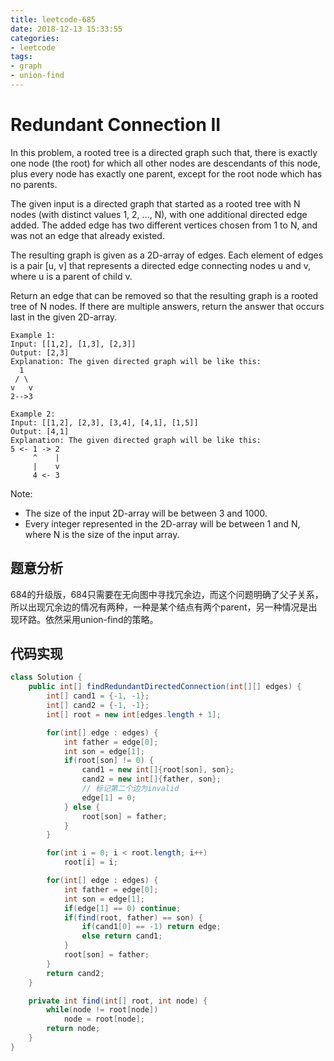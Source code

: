 ```yaml
---
title: leetcode-685
date: 2018-12-13 15:33:55
categories:
- leetcode
tags:
- graph
- union-find
---
```


# Redundant Connection II

In this problem, a rooted tree is a directed graph such that, there is exactly one node (the root) for which all other nodes are descendants of this node, plus every node has exactly one parent, except for the root node which has no parents.

The given input is a directed graph that started as a rooted tree with N nodes (with distinct values 1, 2, ..., N), with one additional directed edge added. The added edge has two different vertices chosen from 1 to N, and was not an edge that already existed.

The resulting graph is given as a 2D-array of edges. Each element of edges is a pair [u, v] that represents a directed edge connecting nodes u and v, where u is a parent of child v.
<!-- more -->
Return an edge that can be removed so that the resulting graph is a rooted tree of N nodes. If there are multiple answers, return the answer that occurs last in the given 2D-array.
```
Example 1:
Input: [[1,2], [1,3], [2,3]]
Output: [2,3]
Explanation: The given directed graph will be like this:
  1
 / \
v   v
2-->3
```
```
Example 2:
Input: [[1,2], [2,3], [3,4], [4,1], [1,5]]
Output: [4,1]
Explanation: The given directed graph will be like this:
5 <- 1 -> 2
     ^    |
     |    v
     4 <- 3
```
Note:
- The size of the input 2D-array will be between 3 and 1000.
- Every integer represented in the 2D-array will be between 1 and N, where N is the size of the input array.

## 题意分析
684的升级版，684只需要在无向图中寻找冗余边，而这个问题明确了父子关系，所以出现冗余边的情况有两种，一种是某个结点有两个parent，另一种情况是出现环路。依然采用union-find的策略。

## 代码实现
```java
class Solution {
    public int[] findRedundantDirectedConnection(int[][] edges) {
        int[] cand1 = {-1, -1};
        int[] cand2 = {-1, -1};
        int[] root = new int[edges.length + 1];

        for(int[] edge : edges) {
            int father = edge[0];
            int son = edge[1];
            if(root[son] != 0) {
                cand1 = new int[]{root[son], son};
                cand2 = new int[]{father, son};
                // 标记第二个边为invalid
                edge[1] = 0;
            } else {
                root[son] = father;
            }
        }

        for(int i = 0; i < root.length; i++)
            root[i] = i;

        for(int[] edge : edges) {
            int father = edge[0];
            int son = edge[1];
            if(edge[1] == 0) continue;
            if(find(root, father) == son) {
                if(cand1[0] == -1) return edge;
                else return cand1;
            }
            root[son] = father;
        }
        return cand2;
    }

    private int find(int[] root, int node) {
        while(node != root[node])
            node = root[node];
        return node;
    }
}
```